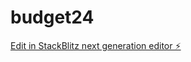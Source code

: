 # budget24

[Edit in StackBlitz next generation editor ⚡️](https://stackblitz.com/~/github.com/erickeiser/budget24)